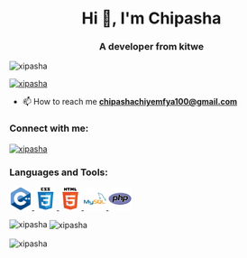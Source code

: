 <h1 align="center">Hi 👋, I'm Chipasha</h1>
<h3 align="center">A developer from kitwe</h3>

<p align="left"> <img src="https://komarev.com/ghpvc/?username=xipasha&label=Profile%20views&color=0e75b6&style=flat" alt="xipasha" /> </p>

<p align="left"> <a href="https://github.com/ryo-ma/github-profile-trophy"><img src="https://github-profile-trophy.vercel.app/?username=xipasha" alt="xipasha" /></a> </p>

- 📫 How to reach me **chipashachiyemfya100@gmail.com**

<h3 align="left">Connect with me:</h3>
<p align="left">
<a href="https://instagram.com/xipasha" target="blank"><img align="center" src="https://raw.githubusercontent.com/rahuldkjain/github-profile-readme-generator/master/src/images/icons/Social/instagram.svg" alt="xipasha" height="30" width="40" /></a>
</p>

<h3 align="left">Languages and Tools:</h3>
<p align="left"> <a href="https://www.w3schools.com/cpp/" target="_blank" rel="noreferrer"> <img src="https://raw.githubusercontent.com/devicons/devicon/master/icons/cplusplus/cplusplus-original.svg" alt="cplusplus" width="40" height="40"/> </a> <a href="https://www.w3schools.com/css/" target="_blank" rel="noreferrer"> <img src="https://raw.githubusercontent.com/devicons/devicon/master/icons/css3/css3-original-wordmark.svg" alt="css3" width="40" height="40"/> </a> <a href="https://www.w3.org/html/" target="_blank" rel="noreferrer"> <img src="https://raw.githubusercontent.com/devicons/devicon/master/icons/html5/html5-original-wordmark.svg" alt="html5" width="40" height="40"/> </a>   <a href="https://www.mysql.com/" target="_blank" rel="noreferrer"> <img src="https://raw.githubusercontent.com/devicons/devicon/master/icons/mysql/mysql-original-wordmark.svg" alt="mysql" width="40" height="40"/> </a> <a href="https://www.php.net" target="_blank" rel="noreferrer"> <img src="https://raw.githubusercontent.com/devicons/devicon/master/icons/php/php-original.svg" alt="php" width="40" height="40"/> </a> <a href="https://www.postgresql.org" target="_blank" rel="noreferrer"></a></p>

<p><img align="left" src="https://github-readme-stats.vercel.app/api/top-langs?username=xipasha&show_icons=true&locale=en&layout=compact" alt="xipasha" /></p>

<p>&nbsp;<img align="center" src="https://github-readme-stats.vercel.app/api?username=xipasha&show_icons=true&locale=en" alt="xipasha" /></p>

<p><img align="center" src="https://github-readme-streak-stats.herokuapp.com/?user=xipasha&" alt="xipasha" /></p>
